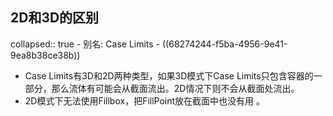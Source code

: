 ## 2D和3D的区别
collapsed:: true
	- 别名: Case Limits
	- ((68274244-f5ba-4956-9e41-9ea8b38ce38b))
- Case Limits有3D和2D两种类型，如果3D模式下Case Limits只包含容器的一部分，那么流体有可能会从截面流出。2D情况下则不会从截面处流出。
- 2D模式下无法使用Fillbox，把FillPoint放在截面中也没有用 。